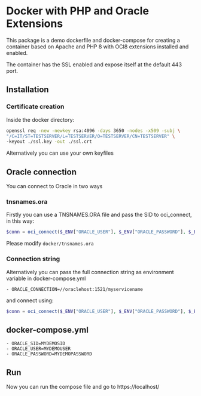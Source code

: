 # Docker with PHP and Oracle Extensions

This package is a demo dockerfile and docker-compose for creating a container based on Apache and PHP 8 with OCI8
extensions installed and enabled.

The container has the SSL enabled and expose itself at the default 443 port.

## Installation

### Certificate creation

Inside the docker directory:

```bash
openssl req -new -newkey rsa:4096 -days 3650 -nodes -x509 -subj \
"/C=IT/ST=TESTSERVER/L=TESTSERVER/O=TESTSERVER/CN=TESTSERVER" \
-keyout ./ssl.key -out ./ssl.crt
```

Alternatively you can use your own keyfiles

## Oracle connection

You can connect to Oracle in two ways

### tnsnames.ora

Firstly you can use a TNSNAMES.ORA file and pass the SID to oci_connect, in this way:

```php
$conn = oci_connect($_ENV["ORACLE_USER"], $_ENV["ORACLE_PASSWORD"], $_ENV["ORACLE_SID"]);
```

Please modify `docker/tnsnames.ora`

### Connection string

Alternatively you can pass the full connection string as environment variable in docker-compose.yml

```
- ORACLE_CONNECTION=//oraclehost:1521/myservicename
```

and connect using:

```php
$conn = oci_connect($_ENV["ORACLE_USER"], $_ENV["ORACLE_PASSWORD"], $_ENV["ORACLE_CONNECTION"]);
```

## docker-compose.yml

```
- ORACLE_SID=MYDEMOSID
- ORACLE_USER=MYDEMOUSER
- ORACLE_PASSWORD=MYDEMOPASSWORD
```

## Run

Now you can run the compose file and go to https://localhost/
